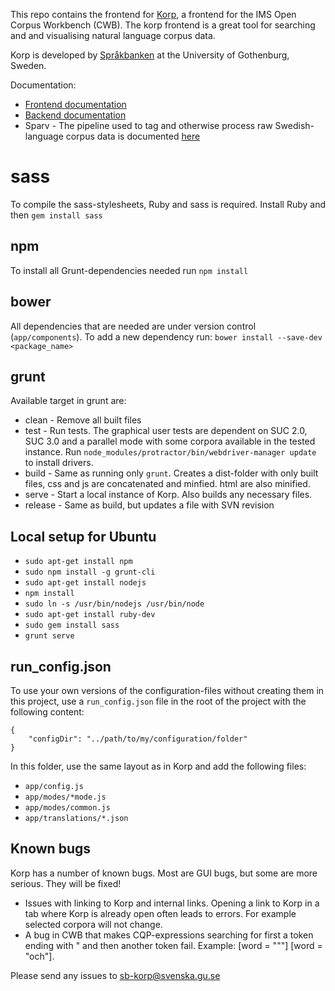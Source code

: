 This repo contains the frontend for [Korp](https://spraakbanken.gu.se/korp), a frontend for the IMS Open Corpus Workbench (CWB). The korp frontend is a great tool for searching and
and visualising natural language corpus data. 

Korp is developed by [Språkbanken](https://spraakbanken.gu.se) at the University of Gothenburg, Sweden. 

Documentation:
- [Frontend documentation](https://spraakbanken.gu.se/eng/research/infrastructure/korp/distribution/frontend)
- [Backend documentation](https://spraakbanken.gu.se/eng/research/infrastructure/korp/distribution/backend)
- Sparv - The pipeline used to tag and otherwise process raw Swedish-language corpus data is documented [here](https://spraakbanken.gu.se/eng/research/infrastructure/korp/distribution/corpuspipeline)

# sass

To compile the sass-stylesheets, Ruby and sass is required. Install Ruby and then `gem install sass`

## npm

To install all Grunt-dependencies needed run `npm install`

## bower

All dependencies that are needed are under version control (`app/components`). To add a new dependency run:
`bower install --save-dev <package_name>`

## grunt

Available target in grunt are:

- clean - Remove all built files
- test - Run tests. The graphical user tests are dependent on SUC 2.0, SUC 3.0 and a parallel mode with some corpora available in the tested instance. Run `node_modules/protractor/bin/webdriver-manager update` to install drivers.
- build - Same as running only `grunt`. Creates a dist-folder with only built files, css and js are concatenated and minfied. html are also minified.
- serve - Start a local instance of Korp. Also builds any necessary files.
- release - Same as build, but updates a file with SVN revision

## Local setup for Ubuntu

- `sudo apt-get install npm`
- `sudo npm install -g grunt-cli`
- `sudo apt-get install nodejs`
- `npm install`
- `sudo ln -s /usr/bin/nodejs /usr/bin/node`
- `sudo apt-get install ruby-dev`
- `sudo gem install sass`
- `grunt serve`

## run_config.json

To use your own versions of the configuration-files without creating them in this project, 
use a `run_config.json` file in the root of the project with the following content:

```
{
    "configDir": "../path/to/my/configuration/folder"
}
```

In this folder, use the same layout as in Korp and add the following files:

- `app/config.js`
- `app/modes/*mode.js`
- `app/modes/common.js`
- `app/translations/*.json`

## Known bugs

Korp has a number of known bugs. Most are GUI bugs, but some are more serious. They will be fixed!

- Issues with linking to Korp and internal links. Opening a link to Korp in a tab where Korp is already open often leads to errors. For example selected corpora will not change.
- A bug in CWB that makes CQP-expressions searching for first a token ending with " and then another token fail. Example: [word = "\""] [word = "och"].

Please send any issues to sb-korp@svenska.gu.se

